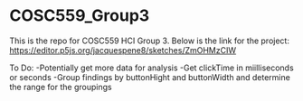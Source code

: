 # COSC559_Group3

This is the repo for COSC559 HCI Group 3. Below is the link for the project:
https://editor.p5js.org/jacquespene8/sketches/ZmOHMzCIW

To Do:
  -Potentially get more data for analysis
  -Get clickTime in miilliseconds or seconds
  -Group findings by buttonHight and buttonWidth and determine the range for the groupings
